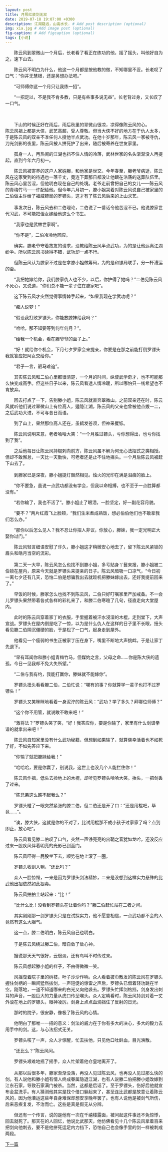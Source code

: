 ```yaml
---
layout: post
title: 月照红装剑无双
date: 2019-07-18 19:07:00 +0300
description: 江湖路远，山高水长. # Add post description (optional)
img: xia.jpg # Add image post (optional)
fig-caption: # Add figcaption (optional)
tags: [小说]
---
```


&emsp;&emsp;陈云风到翠微山一个月后，长老看了看正在练功的他，摇了摇头，叫他好自为之，速下山去。

&emsp;&emsp;陈云风不明白为什么，他这一个月都是按他教的做，不知哪里不妥。长老叹了口气：“你并无慧根，还是另想办法吧。”

&emsp;&emsp;“可师傅你这一个月只让我练一招”。

&emsp;&emsp;“一招足以，不是我不肯多教，只是有些事多说无益”。长老背过身，又长叹了一口气。

\
\
&emsp;&emsp;下山的时候正好在雨后，雨后秋里的翠微山很凉，凉得像陈云风的心。
&emsp;&emsp;陈云风祖上都是大侠，武艺高超，受人尊敬。但当大侠不好的地方在于仇人太多，于是陈云风的双亲不准任何人授他半点武功。在他十岁那年，陈云风一家被寻仇，刀光剑影的夜里，陈云风被人拼死护了出来，随后被寄养在世友家里。

&emsp;&emsp;孤身一人，再热闹的江湖也挡不住人情的冷落，武林世家的名头渐渐没人再提起，直到今年六月初一。

&emsp;&emsp;陈云风被寄养的这户人家姓滕，和他家是世交。今年春至，滕老爷病逝，陈云风在这家受到的待遇也一落千丈，竟连下葬那日都没让他跟在浩荡的送葬队伍里。陈云风心里苦涩，但他明白现在自己的处境。老爷走前曾把自己的女儿——陈云风的青梅竹马——许配给他。但今年六月初一，滕小姐哭着对陈云风说自己被家里的二伯做主许给了福威镖局的罗镖头，这才有了陈云风后来的上山求艺。
&emsp;
\
\
&emsp;&emsp;事发次日，陈云风去和二伯理论，二伯说了一番话令他苦涩不已。他说滕家世代习武，不可能把侄女嫁给他这么个书生。

&emsp;&emsp;“我家也是武林世家啊”。

&emsp;&emsp;“你不是”，二伯冷冷地回应。

&emsp;&emsp;确实，滕老爷守着故友的请求，没教给陈云风半点武功，为的是让他远离江湖纷争。所以陈云风书读得不错，武功却一点不行。

&emsp;&emsp;但陈云风认为滕家不过是在拿滕小姐做筹码，为的是和镖局联手，分一杯漕运的羹。

&emsp;&emsp;“我把她嫁给你，我们滕家仇人也不少，以后，你护得了她吗？”二伯见陈云风不死心，又说道，“你们总不能一辈子住在滕家吧”。

&emsp;&emsp;这下陈云风才突然觉得事情棘手起来，“如果我现在学武功呢？”

&emsp;&emsp;“痴人说梦！”

&emsp;&emsp;“假设我打败罗镖头，你能放滕妹给我吗？”

&emsp;&emsp;“哈哈，那不知要等到何年何月？”。

&emsp;&emsp;“给我一个机会，看在滕爷爷的面子上。”

&emsp;&emsp;“好！就给你个机会，下月七夕罗家会来提亲，你要是在那之前能打倒罗镖头我就答应把阿女交给你。”

&emsp;&emsp;“君子一言，驷马难追”。

&emsp;&emsp;其实陈云风和二伯心里都很清楚，一个月的时间，纵使武学奇才，也不可能那么快变成高手。但这些日子以来，陈云风看透人情冷暖，所以哪怕只一线希望也不肯放弃。

&emsp;&emsp;回去打点了一下，告别滕小姐，陈云风就直奔翠微山。之前双亲还在时，陈云风就听他们说过翠微山上有位高人，遁隐江湖，陈云风的父亲也曾被他点拨一二，之后武功大进，不可与昔日而语。

&emsp;&emsp;到了山上，果然那位高人还在，虽鹤发苍须，但神采矍铄。

&emsp;&emsp;陈云风说明来意，老者哈哈大笑：“一个月胜过镖头，亏你想得出，也亏你找到了我”。

&emsp;&emsp;之后他每日让陈云风持棍刺向前方，陈云风虽不解为何无心法招式之类相授。但却不敢懈怠，一天比一天勤快，可老者还是止不住地摇头。一个月后陈云风被赶下山去了。
&emsp;
\
\
&emsp;&emsp;到滕家已是深夜，滕小姐提灯飘然相见。烛火的光印在满是泪痕的脸上。

&emsp;&emsp;“你不要急，虽说一点武功都没有学会，但我以命相搏，也不至于一点胜算都没有。”

&emsp;&emsp;“若你输了，我也不活了”。滕小姐止了眼泪，一脸坚定，好一副花容月貌。

&emsp;&emsp;“要不？”两片红霞飞上脸颊，“我们生米煮成熟饭，想必伯伯他们也不敢拿我们怎么办。”

&emsp;&emsp;“那你以后怎么见人？我不忍让你招人非议，你放心，滕妹，我一定光明正大娶你过门。”

&emsp;&emsp;陈云风轻言细语安慰了许久，滕小姐这才稍微安心地去了，留下陈云风紧锁的眉头和皓月当空的流彩。
&emsp;
\
\
&emsp;&emsp;第二天一大早，陈云风怎么也找不到滕小姐，多亏贴身丫鬟来报，滕小姐被二伯锁在屋内，原来今天就是罗镖头来提亲的日子。陈云风暗吸一口凉气，“今日初一离七夕还有几天，恐怕二伯是想骗我出去就趁机把滕妹嫁出去，还好我提前回来了。”

&emsp;&emsp;早饭的时候，滕家怎么也找不到陈云风，二伯只好叮嘱家里严加戒备。不一会儿罗镖头果然带着各式各样的彩礼来了，和滕二伯寒暄了几句，径直走向大堂屋内。

&emsp;&emsp;此时的陈云风穿着家丁的衣服，手里握着被汗水浸湿的木棍，走到堂下，大声宣战。罗镖头在屋内倒是吃了一惊，以为是什么仇人在这样的日子里不长眼，扭头看见滕二伯阴沉僵硬的脸，于是松了一口气，起身走到屋外。

&emsp;&emsp;他看见一个瘦弱的书生正被家丁压在身下，嘴里不断地大声挑衅。于是让家丁先退下。

&emsp;&emsp;“早有耳闻你和滕小姐青梅竹马，但媒妁之言，父母之命……你是陈大侠的遗孤，今日一见我却不免大失所望。”

&emsp;&emsp;“二伯与我有约，我能打赢你，滕妹就不能嫁你”。

&emsp;&emsp;罗镖头扭头看看滕二伯，二伯忙说：“哪有的事？你就算学一辈子也打不过罗镖头！”

&emsp;&emsp;罗镖头又笑眯眯地看着一身泥泞的陈云风：“武功？学了多久？拜哪位师傅？”

&emsp;&emsp;“这个你不用管，就说敢不敢来吧！”

&emsp;&emsp;“激将法？”罗镖头笑了笑，“好！我答应你，要是你输了，家里有什么剑谱拳谱的就拿出来吧！”

&emsp;&emsp;陈云风自知家里没有什么武功秘籍，但想到如果输了，就算侥幸活着也不如死了好，不如先答应下来。

&emsp;&emsp;“你输了就把滕妹给我！”

&emsp;&emsp;“哈哈哈，要是你赢了，别说我，这世上也没几个人能拦住你！”

&emsp;&emsp;陈云风作揖，低头去捡地上的木棍，却听见罗镖头哈哈大笑。抬头，一把剑丢了过来。

&emsp;&emsp;“陈兄弟这么瞧不起我么？”

&emsp;&emsp;罗镖头瞪了一眼突然紧张的滕二伯，但二伯还是开了口：“还是用棍吧，毕竟……”。

&emsp;&emsp;“诶，滕大侠，这就是你的不对了，比试用棍那不成小孩子过家家了吗？点到即止，放心吧”。

&emsp;&emsp;陈云风看见滕二伯叹了口气，突然一声铮亮亮的出鞘之音犹如龙吟，还没反应过来一股疾风伴着明亮的光影已到面门。

&emsp;&emsp;陈云风吓得一屁股坐下去，顺势在地上滚了一圈。

&emsp;&emsp;罗镖头收剑入鞘，“还比吗？”

&emsp;&emsp;众人一脸惊愕，一来是因为罗镖头剑法精妙，二来是没想到这样实力悬殊的比武他出招依然如此狠毒。

&emsp;&emsp;陈云风拍拍土站起来：“比！”

&emsp;&emsp;“比什么比！没看到罗镖头在让着你吗？”滕二伯赶忙站在二者之间。

&emsp;&emsp;其实刚刚那一剑罗镖头只是在试探实力，他不愿意相信，一点武功都不会的人竟然有这么大胆气。

&emsp;&emsp;这一点，滕二伯明白，陈云风自己也明白。
&emsp;
\
\
&emsp;&emsp;于是陈云风绕过滕二伯，暗自敛了敛心神。
&emsp;
\
\
&emsp;&emsp;据说那天天气很好，云很淡，还有鸟叫不时传过来。

&emsp;&emsp;陈云风想起滕小姐的样子，不由得微微一笑。

&emsp;&emsp;风摇曳着院子里的树枝，叶子沙沙作响。众人看着披巾散发的陈云风在罗镖头握住剑柄的一瞬间猛然拔剑，一声短促的惊雷之声后，罗镖头已借着轻功跳在半空。刚落地，一道不知道哪来的白光又向他袭去。罗镖头忙挥剑格挡，剑身发出刺耳的声音，一股巨大的力量从虎口传至喉头。众人定睛看时，陈云风持剑对着一丈外滚在地上的罗镖头，眼神凌厉。剑身上点点血滴挡住了反射的日光。

&emsp;&emsp;那时的院子，很安静，像极了陈云风的心情。

&emsp;&emsp;他明白了那唯一一招的意义：剑法的威力在于你有多大的决心，多大的毅力去用手中的剑。这，与心法招式无关。

&emsp;&emsp;罗镖头咳了一声，众人才惊醒，忙去扶他，只见他口吐鲜血，目光涣散。

&emsp;&emsp;“还比么？”陈云风问。

&emsp;&emsp;罗镖头艰难地摇了摇手，众人忙架着他仓皇地离开了。
&emsp;
\
\
&emsp;&emsp;从那以后很多年，滕家渐渐没落，再没人见过陈云风，也再没人见过那么快的剑。有人说他和滕小姐有情人终成眷属隐退江湖，也有人说滕二伯把滕小姐改嫁到江东石家，导致石家满门被杀。当然，这都是后话了。至于罗镖头，伤好后他就宣布金盆洗手。有人猜测他其实是找个借口躲起来了，甚至连比武都是故意让着陈云风的，因为他漕运这些年自身难保却想安享晚年罢了。也有人说他是被剑气所伤，后来恶疾复发，不治而亡。这些是真是假无从分辨。

&emsp;&emsp;但还有一个传言，说的是他有一次在千禧楼露面，被问起这件事还不免惊悸，回去就死了。那天在的人回忆，他说比武那天，他仿佛看见十几个陈云风拿着百来把剑向他刺去，要不是他拼死运足内力挡下，恐怕自己也会像手里的剑一样被刺成两段。

[下一篇](../writting2/)
